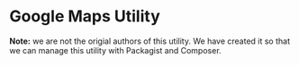 Google Maps Utility
===================

**Note:** we are not the origial authors of this utility. We have created it
so that we can manage this utility with Packagist and Composer.
